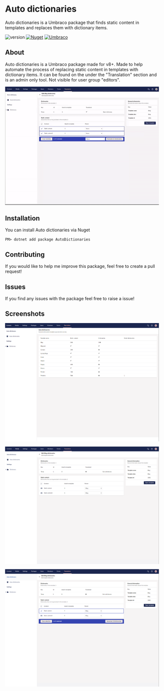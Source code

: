 # Auto dictionaries

Auto dictionaries is a Umbraco package that finds static content in templates and replaces them with dictionary items.

![version](https://img.shields.io/nuget/v/AutoDictionaries?label=version)
[![Nuget](https://img.shields.io/nuget/dt/AutoDictionaries?color=%2346c018&logo=Nuget)](https://www.nuget.org/packages/AutoDictionaries/)
[![Umbraco](https://img.shields.io/badge/our-umbraco-%233544b1)](https://our.umbraco.com/packages/backoffice-extensions/auto-dictionaries/)

## About

Auto dictionaries is a Umbraco package made for v8+. Made to help automate the process of replacing static content in templates with dictionary items. It can be found on the under the "Translation" section and is an admin only tool. Not visible for user group "editors".

![preview](assets/generate.gif)

## Installation

You can install Auto dictionaries via Nuget

```
PM> dotnet add package AutoDictionaries
```
## Contributing

If you would like to help me improve this package, feel free to create a pull request!

## Issues

If you find any issues with the package feel free to raise a issue!

## Screenshots

![preview](assets/overview.PNG)

![preview](assets/edit.PNG)

![preview](assets/select.PNG)
